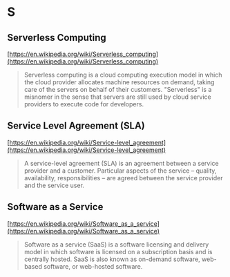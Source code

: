 # S

## Serverless Computing

[https://en.wikipedia.org/wiki/Serverless_computing](https://en.wikipedia.org/wiki/Serverless_computing)

> Serverless computing is a cloud computing execution model in which the cloud provider allocates machine resources on demand, taking care of the servers on behalf of their customers. "Serverless" is a misnomer in the sense that servers are still used by cloud service providers to execute code for developers.

## Service Level Agreement (SLA)

[https://en.wikipedia.org/wiki/Service-level_agreement](https://en.wikipedia.org/wiki/Service-level_agreement)

> A service-level agreement (SLA) is an agreement between a service provider and a customer. Particular aspects of the service – quality, availability, responsibilities – are agreed between the service provider and the service user.

## Software as a Service

[https://en.wikipedia.org/wiki/Software_as_a_service](https://en.wikipedia.org/wiki/Software_as_a_service)

> Software as a service (SaaS) is a software licensing and delivery model in which software is licensed on a subscription basis and is centrally hosted. SaaS is also known as on-demand software, web-based software, or web-hosted software.
